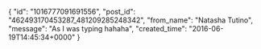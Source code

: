  {
   "id": "1016777091691556",
   "post_id": "462493170453287_481209285248342",
   "from_name": "Natasha Tutino",
   "message": "As I was typing hahaha",
   "created_time": "2016-06-19T14:45:34+0000"
 }

